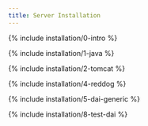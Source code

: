 ```yaml
---
title: Server Installation
---
```


{% include installation/0-intro %}

{% include installation/1-java %}

{% include installation/2-tomcat %}



{% include installation/4-reddog %}

{% include installation/5-dai-generic %}





{% include installation/8-test-dai %}


